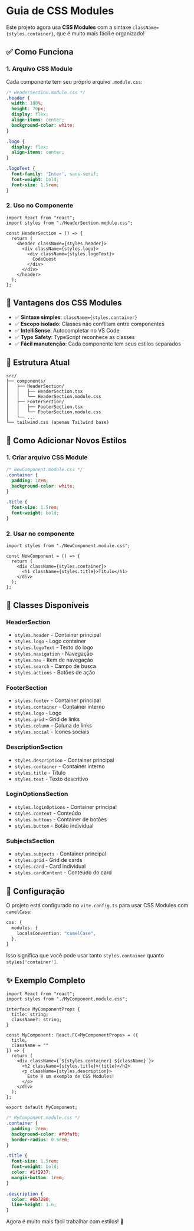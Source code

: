 # Guia de CSS Modules

Este projeto agora usa **CSS Modules** com a sintaxe `className={styles.container}`, que é muito mais fácil e organizado!

## ✅ **Como Funciona**

### **1. Arquivo CSS Module**
Cada componente tem seu próprio arquivo `.module.css`:

```css
/* HeaderSection.module.css */
.header {
  width: 100%;
  height: 70px;
  display: flex;
  align-items: center;
  background-color: white;
}

.logo {
  display: flex;
  align-items: center;
}

.logoText {
  font-family: 'Inter', sans-serif;
  font-weight: bold;
  font-size: 1.5rem;
}
```

### **2. Uso no Componente**
```tsx
import React from "react";
import styles from "./HeaderSection.module.css";

const HeaderSection = () => {
  return (
    <header className={styles.header}>
      <div className={styles.logo}>
        <div className={styles.logoText}>
          CodeQuest
        </div>
      </div>
    </header>
  );
};
```

## 🎯 **Vantagens dos CSS Modules**

- ✅ **Sintaxe simples**: `className={styles.container}`
- ✅ **Escopo isolado**: Classes não conflitam entre componentes
- ✅ **IntelliSense**: Autocompletar no VS Code
- ✅ **Type Safety**: TypeScript reconhece as classes
- ✅ **Fácil manutenção**: Cada componente tem seus estilos separados

## 📁 **Estrutura Atual**

```
src/
├── components/
│   ├── HeaderSection/
│   │   ├── HeaderSection.tsx
│   │   └── HeaderSection.module.css
│   ├── FooterSection/
│   │   ├── FooterSection.tsx
│   │   └── FooterSection.module.css
│   └── ...
└── tailwind.css (apenas Tailwind base)
```

## 🚀 **Como Adicionar Novos Estilos**

### **1. Criar arquivo CSS Module**
```css
/* NewComponent.module.css */
.container {
  padding: 1rem;
  background-color: white;
}

.title {
  font-size: 1.5rem;
  font-weight: bold;
}
```

### **2. Usar no componente**
```tsx
import styles from "./NewComponent.module.css";

const NewComponent = () => {
  return (
    <div className={styles.container}>
      <h1 className={styles.title}>Título</h1>
    </div>
  );
};
```

## 🎨 **Classes Disponíveis**

### **HeaderSection**
- `styles.header` - Container principal
- `styles.logo` - Logo container
- `styles.logoText` - Texto do logo
- `styles.navigation` - Navegação
- `styles.nav` - Item de navegação
- `styles.search` - Campo de busca
- `styles.actions` - Botões de ação

### **FooterSection**
- `styles.footer` - Container principal
- `styles.container` - Container interno
- `styles.logo` - Logo
- `styles.grid` - Grid de links
- `styles.column` - Coluna de links
- `styles.social` - Ícones sociais

### **DescriptionSection**
- `styles.description` - Container principal
- `styles.container` - Container interno
- `styles.title` - Título
- `styles.text` - Texto descritivo

### **LoginOptionsSection**
- `styles.loginOptions` - Container principal
- `styles.content` - Conteúdo
- `styles.buttons` - Container de botões
- `styles.button` - Botão individual

### **SubjectsSection**
- `styles.subjects` - Container principal
- `styles.grid` - Grid de cards
- `styles.card` - Card individual
- `styles.cardContent` - Conteúdo do card

## 🔧 **Configuração**

O projeto está configurado no `vite.config.ts` para usar CSS Modules com `camelCase`:

```typescript
css: {
  modules: {
    localsConvention: "camelCase",
  },
}
```

Isso significa que você pode usar tanto `styles.container` quanto `styles['container']`.

## ✨ **Exemplo Completo**

```tsx
import React from "react";
import styles from "./MyComponent.module.css";

interface MyComponentProps {
  title: string;
  className?: string;
}

const MyComponent: React.FC<MyComponentProps> = ({ 
  title, 
  className = "" 
}) => {
  return (
    <div className={`${styles.container} ${className}`}>
      <h2 className={styles.title}>{title}</h2>
      <p className={styles.description}>
        Este é um exemplo de CSS Modules!
      </p>
    </div>
  );
};

export default MyComponent;
```

```css
/* MyComponent.module.css */
.container {
  padding: 2rem;
  background-color: #f9fafb;
  border-radius: 0.5rem;
}

.title {
  font-size: 1.5rem;
  font-weight: bold;
  color: #1f2937;
  margin-bottom: 1rem;
}

.description {
  color: #6b7280;
  line-height: 1.6;
}
```

Agora é muito mais fácil trabalhar com estilos! 🎉
